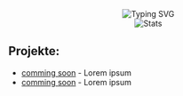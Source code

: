 

<div align="center">
  <img src="https://readme-typing-svg.herokuapp.com?font=Fira+Code&pause=1000&width=435&lines=Minecraft+Plugins;Arduino&ESP32;Java" alt="Typing SVG" />
</div>

<div align="center">
  <img src="https://github-readme-stats.vercel.app/api?username=veynomc&show_icons=true&theme=radical" alt="Stats" />
</div>

## Projekte:
- [comming soon](https://github.com/DEIN_USERNAME/projekt1) - Lorem ipsum
- [comming soon](https://github.com/DEIN_USERNAME/projekt2) - Lorem ipsum
